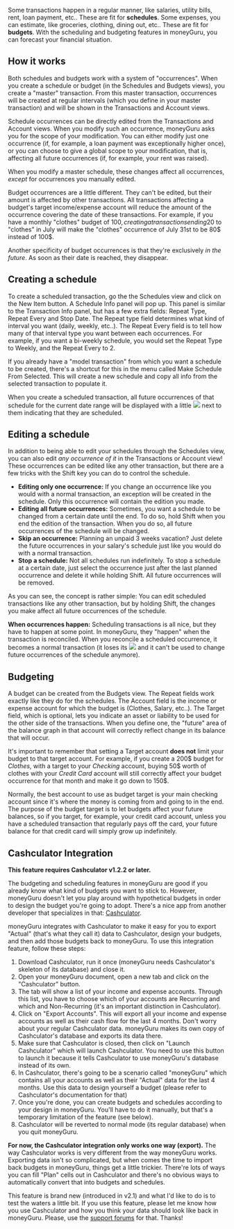 Some transactions happen in a regular manner, like salaries, utility bills, rent, loan payment, etc.. These are fit for **schedules**. Some expenses, you can estimate, like groceries, clothing, dining out, etc.. These are fit for **budgets**. With the scheduling and budgeting features in moneyGuru, you can forecast your financial situation.

How it works
-----

Both schedules and budgets work with a system of "occurrences". When you create a schedule or budget (in the Schedules and Budgets views), you create a "master" transaction. From this master transaction, occurrences will be created at regular intervals (which you define in your master transaction) and will be shown in the Transactions and Account views.

Schedule occurrences can be directly edited from the Transactions and Account views. When you modify such an occurrence, moneyGuru asks you for the scope of your modification. You can either modify just one occurrence (if, for example, a loan payment was exceptionally higher once), or you can choose to give a global scope to your modification, that is, affecting all future occurrences (if, for example, your rent was raised).

When you modify a master schedule, these changes affect all occurrences, *except* for occurrences you manually edited.

Budget occurrences are a little different. They can't be edited, but their amount is affected by other transactions. All transactions affecting a budget's target income/expense account will reduce the amount of the occurrence covering the date of these transactions. For example, if you have a monthly "clothes" budget of 100$, creating a transaction sending 20$ to "clothes" in July will make the "clothes" occurrence of July 31st to be 80$ instead of 100$.

Another specificity of budget occurrences is that they're exclusively *in the future*. As soon as their date is reached, they disappear.

Creating a schedule
-----

To create a scheduled transaction, go the the Schedules view and click on the New Item button. A Schedule Info panel will pop up. This panel is similar to the Transaction Info panel, but has a few extra fields: Repeat Type, Repeat Every and Stop Date. The Repeat type field determines what kind of interval you want (daily, weekly, etc..). The Repeat Every field is to tell how many of that interval type you want between each occurrences. For example, if you want a bi-weekly schedule, you would set the Repeat Type to Weekly, and the Repeat Every to 2.

If you already have a "model transaction" from which you want a schedule to be created, there's a shortcut for this in the menu called Make Schedule From Selected. This will create a new schedule and copy all info from the selected transaction to populate it.

When you create a scheduled transaction, all future occurrences of that schedule for the current date range will be displayed with a little ![](images/clock.png) next to them indicating that they are scheduled.

Editing a schedule
-----

In addition to being able to edit your schedules through the Schedules view, you can also edit *any occurrence of it* in the Transactions or Account view! These occurrences can be edited like any other transaction, but there are a few tricks with the Shift key you can do to control the schedule.

* **Editing only one occurrence:** If you change an occurrence like you would with a normal transaction, an exception will be created in the schedule. Only this occurrence will contain the edition you made.
* **Editing all future occurrences:** Sometimes, you want a schedule to be changed from a certain date until the end. To do so, hold Shift when you end the edition of the transaction. When you do so, all future occurrences of the schedule will be changed.
* **Skip an occurrence:** Planning an unpaid 3 weeks vacation? Just delete the future occurrences in your salary's schedule just like you would do with a normal transaction.
* **Stop a schedule:** Not all schedules run indefinitely. To stop a schedule at a certain date, just select the occurrence just after the last planned occurrence and delete it while holding Shift. All future occurrences will be removed.

As you can see, the concept is rather simple: You can edit scheduled transactions like any other transaction, but by holding Shift, the changes you make affect all future occurrences of the schedule.

**When occurrences happen:** Scheduling transactions is all nice, but they have to happen at some point. In moneyGuru, they "happen" when the transaction is reconciled. When you reconcile a scheduled occurrence, it becomes a normal transaction (it loses its ![](images/clock.png) and it can't be used to change future occurrences of the schedule anymore).

Budgeting
-----

A budget can be created from the Budgets view. The Repeat fields work exactly like they do for the schedules. The Account field is the income or expense account for which the budget is (Clothes, Salary, etc..). The Target field, which is optional, lets you indicate an asset or liability to be used for the other side of the transactions. When you define one, the "future" area of the balance graph in that account will correctly reflect change in its balance that will occur.

It's important to remember that setting a Target account **does not** limit your budget to that target account. For example, if you create a 200$ budget for *Clothes*, with a target to your *Checking* account, buying 50$ worth of clothes with your *Credit Card* account will still correctly affect your budget occurrence for that month and make it go down to 150$.

Normally, the best account to use as budget target is your main checking account since it's where the money is coming from and going to in the end. The purpose of the budget target is to let budgets affect your future balances, so if you target, for example, your credit card account, unless you have a scheduled transaction that regularly pays off the card, your future balance for that credit card will simply grow up indefinitely.

Cashculator Integration
-----

**This feature requires Cashculator v1.2.2 or later.**

The budgeting and scheduling features in moneyGuru are good if you already know what kind of budgets you want to stick to. However, moneyGuru doesn't let you play around with hypothetical budgets in order to design the budget you're going to adopt. There's a nice app from another developer that specializes in that: [Cashculator](http://www.apparentsoft.com/cashculator).

moneyGuru integrates with Cashculator to make it easy for you to export "Actual" (that's what they call it) data to Cashculator, design your budgets, and then add those budgets back to moneyGuru. To use this integration feature, follow these steps:

1. Download Cashculator, run it once (moneyGuru needs Cashculator's skeleton of its database) and close it.
2. Open your moneyGuru document, open a new tab and click on the "Cashculator" button.
3. The tab will show a list of your income and expense accounts. Through this list, you have to choose which of your accounts are Recurring and which and Non-Recurring (it's an important distinction in Cashculator).
4. Click on "Export Accounts". This will export all your income and expense accounts as well as their cash flow for the last 4 months. Don't worry about your regular Cashculator data. moneyGuru makes its own copy of Cashculator's database and exports its data there.
5. Make sure that Cashculator is closed, then click on "Launch Cashculator" which will launch Cashculator. You need to use this button to launch it because it tells Cashculator to use moneyGuru's database instead of its own.
6. In Cashculator, there's going to be a scenario called "moneyGuru" which contains all your accounts as well as their "Actual" data for the last 4 months. Use this data to design yourself a budget (please refer to Cashculator's documentation for that)
7. Once you're done, you can create budgets and schedules according to your design in moneyGuru. You'll have to do it manually, but that's a temporary limitation of the feature (see below).
8. Cashculator will be reverted to normal mode (its regular database) when you quit moneyGuru.

**For now, the Cashculator integration only works one way (export).** The way Cashculator works is very different from the way moneyGuru works. Exporting data isn't so complicated, but when comes the time to import back budgets in moneyGuru, things get a little trickier. There're lots of ways you can fill "Plan" cells out in Cashculator and there's no obvious ways to automatically convert that into budgets and schedules.

This feature is brand new (introduced in v2.1) and what I'd like to do is to test the waters a little bit. If you use this feature, please let me know how you use Cashculator and how you think your data should look like back in moneyGuru. Please, use the [support forums](http://getsatisfaction.com/hardcodedsoftware) for that. Thanks!